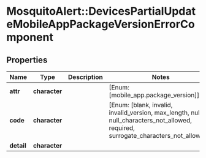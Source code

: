 # MosquitoAlert::DevicesPartialUpdateMobileAppPackageVersionErrorComponent


## Properties
Name | Type | Description | Notes
------------ | ------------- | ------------- | -------------
**attr** | **character** |  | [Enum: [mobile_app.package_version]] 
**code** | **character** |  | [Enum: [blank, invalid, invalid_version, max_length, null, null_characters_not_allowed, required, surrogate_characters_not_allowed]] 
**detail** | **character** |  | 


